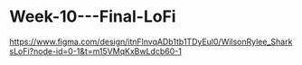 # Week-10---Final-LoFi

https://www.figma.com/design/itnFlnvqADb1tb1TDyEul0/WilsonRylee_SharksLoFi?node-id=0-1&t=m15VMqKxBwLdcb60-1
